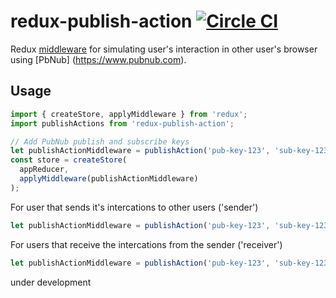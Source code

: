 # redux-publish-action [![Circle CI](https://circleci.com/gh/oriweingart/redux-publish-action/tree/master.svg?style=shield)](https://circleci.com/gh/oriweingart/redux-publish-action/tree/master)

Redux [middleware](http://redux.js.org/docs/advanced/Middleware.html) for simulating user's interaction in other user's browser using [PbNub] (https://www.pubnub.com).

## Usage

```js
import { createStore, applyMiddleware } from 'redux';
import publishActions from 'redux-publish-action';

// Add PubNub publish and subscribe keys
let publishActionMiddleware = publishAction('pub-key-123', 'sub-key-123', 'sender');
const store = createStore(
  appReducer,
  applyMiddleware(publishActionMiddleware)
);
```
For user that sends it's intercations to other users ('sender')
```js
let publishActionMiddleware = publishAction('pub-key-123', 'sub-key-123', 'sender');
```
For users that receive the intercations from the sender ('receiver')
```js
let publishActionMiddleware = publishAction('pub-key-123', 'sub-key-123', 'receiver');
```


under development
